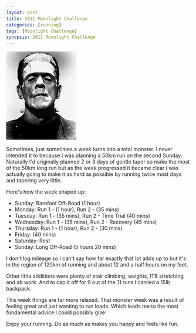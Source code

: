 ```yaml
---
layout: post
title: 2011 Moonlight Challenge
categories: [running]
tags: [Moonlight Challenge]
synopsis: 2011 Moonlight Challenge
---
```

![A monster](/running/images/2011-03-16-how-i-created-a-monster.jpg)

Sometimes, just sometimes a week turns into a total monster. I never intended it to because I was planning a 50km run on the second Sunday. Naturally I'd originally planned 2 or 3 days of gentle taper so make the most of the 50km long run but as the week progressed it became clear I was actually going to make it as hard as possible by running twice most days and tapering very little.

Here's how the week shaped up:

+ Sunday:    Barefoot Off-Road (1 hour)
+ Monday:    Run 1 - (1 hour), Run 2 - (35 mins)
+ Tuesday:   Run 1 - (35 mins), Run 2 - Time Trial (40 mins)
+ Wednesday: Run 1 - (35 mins), Run 2 - Recovery (45 mins)
+ Thursday:  Run 1 - (1 hour), Run 2 - (30 mins)
+ Friday:    (40 mins)
+ Saturday:  Rest
+ Sunday:    Long Off-Road (5 hours 20 mins)

I don't log mileage so I can't say how far exactly that lot adds up to but it's in the region of 120km of running and about 12 and a half hours on my feet.

Other little additions were plenty of stair climbing, weights, ITB stretching and ab work. And to cap it off for  9 out of the 11 runs I carried a 15lb backpack.

This week things are far more relaxed. That monster week was a result of feeling great and just wanting to run loads. Which leads me to the most fundamental advice I could possibly give:

Enjoy your running. Do as much as makes you happy and feels like fun.